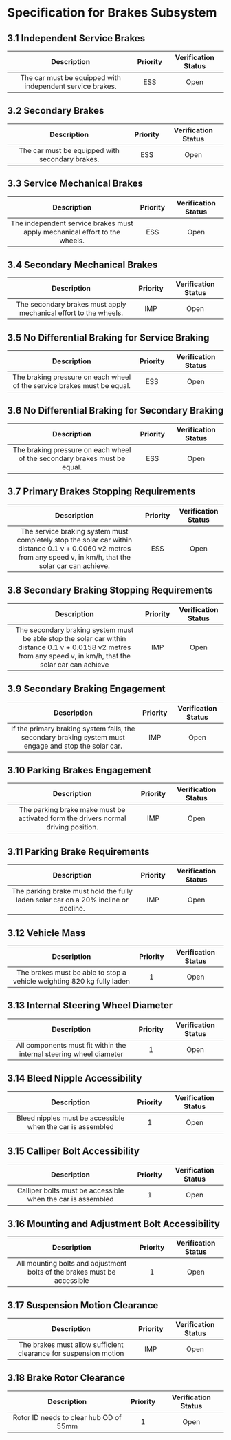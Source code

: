 # Specification for Brakes Subsystem
## 3.1 Independent Service Brakes
| Description | Priority | Verification Status |
|:---:|:---:|:---:|
| The car must be equipped with independent service brakes.  | ESS | Open |

## 3.2 Secondary Brakes 
| Description | Priority | Verification Status |
|:---:|:---:|:---:|
| The car must be equipped with secondary brakes.  | ESS | Open |

## 3.3 Service Mechanical Brakes 
| Description | Priority | Verification Status |
|:---:|:---:|:---:|
| The independent service brakes must apply mechanical effort to the wheels. | ESS | Open |

## 3.4 Secondary Mechanical Brakes 
| Description | Priority | Verification Status |
|:---:|:---:|:---:|
| The secondary brakes must apply mechanical effort to the wheels. | IMP | Open |

## 3.5 No Differential Braking for Service Braking 
| Description | Priority | Verification Status |
|:---:|:---:|:---:|
| The braking pressure on each wheel of the service brakes must be equal.  | ESS | Open |

## 3.6 No Differential Braking for Secondary Braking 
| Description | Priority | Verification Status |
|:---:|:---:|:---:|
| The braking pressure on each wheel of the secondary brakes must be equal. | ESS | Open |

## 3.7 Primary Brakes Stopping Requirements
| Description | Priority | Verification Status |
|:---:|:---:|:---:|
| The service braking system must completely stop the solar car within distance  0.1 v + 0.0060 v2  metres from any speed v, in km/h, that the solar car can achieve. | ESS | Open |

## 3.8 Secondary Braking Stopping Requirements 
| Description | Priority | Verification Status |
|:---:|:---:|:---:|
| The secondary braking system must be able stop the solar car within distance  0.1 v + 0.0158 v2  metres from any speed v, in km/h, that the solar car can achieve | IMP | Open |

## 3.9 Secondary Braking Engagement 
| Description | Priority | Verification Status |
|:---:|:---:|:---:|
| If the primary braking system fails, the secondary braking system must engage and stop the solar car.  | IMP | Open |

## 3.10 Parking Brakes Engagement 
| Description | Priority | Verification Status |
|:---:|:---:|:---:|
| The parking brake make must be activated form the drivers normal driving position.  | IMP | Open |

## 3.11 Parking Brake Requirements 
| Description | Priority | Verification Status |
|:---:|:---:|:---:|
| The parking brake must hold the fully laden solar car on a 20% incline or decline.  | IMP | Open |

## 3.12 Vehicle Mass
| Description | Priority | Verification Status |
|:---:|:---:|:---:|
| The brakes must be able to stop a vehicle weighting 820 kg fully laden | 1 | Open |

## 3.13 Internal Steering Wheel Diameter
| Description | Priority | Verification Status |
|:---:|:---:|:---:|
| All components must fit within the internal steering wheel diameter | 1 | Open |

## 3.14 Bleed Nipple Accessibility
| Description | Priority | Verification Status |
|:---:|:---:|:---:|
| Bleed nipples must be accessible when the car is assembled  | 1 | Open |

## 3.15 Calliper Bolt Accessibility
| Description | Priority | Verification Status |
|:---:|:---:|:---:|
| Calliper bolts must be accessible when the car is assembled | 1 | Open |

## 3.16 Mounting and Adjustment Bolt Accessibility
| Description | Priority | Verification Status |
|:---:|:---:|:---:|
| All mounting bolts and adjustment bolts of the brakes must be accessible | 1 | Open |

## 3.17 Suspension Motion Clearance
| Description | Priority | Verification Status |
|:---:|:---:|:---:|
| The brakes must allow sufficient clearance for suspension motion | IMP | Open |

## 3.18 Brake Rotor Clearance
| Description | Priority | Verification Status |
|:---:|:---:|:---:|
| Rotor ID needs to clear hub OD of 55mm | 1 | Open |
